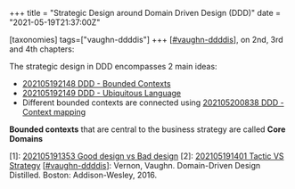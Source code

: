 +++
title = "Strategic Design around Domain Driven Design (DDD)"
date = "2021-05-19T21:37:00Z"

[taxonomies]
tags=["vaughn-ddddis"]
+++
[[#vaughn-ddddis](/tags/vaughn-ddddis)], on 2nd, 3rd and 4th chapters:

The strategic design in DDD encompasses 2 main ideas:
- [202105192148 DDD - Bounded Contexts](/blips/202105192148-ddd---bounded-contexts)
- [202105192149 DDD - Ubiquitous Language](/blips/202105192149-ddd---ubiquitous-language)
- Different bounded contexts are connected using [202105200838 DDD - Context mapping](/blips/202105200838-ddd---context-mapping)

**Bounded contexts** that are central to the business strategy are called **Core Domains**

[1]: [202105191353 Good design vs Bad design](/blips/202105191353-good-design-vs-bad-design)
[2]: [202105191401 Tactic VS Strategy](/blips/202105191401-tactic-vs-strategy)
[[#vaughn-ddddis](/tags/vaughn-ddddis)]: Vernon, Vaughn. Domain-Driven Design Distilled. Boston: Addison-Wesley, 2016.
